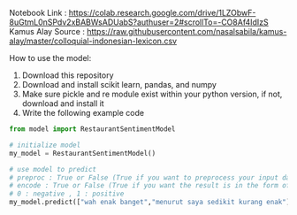 Notebook Link : https://colab.research.google.com/drive/1LZObwF-8uGtmL0nSPdv2xBABWsADUabS?authuser=2#scrollTo=-CO8Af4IdIzS <br>
Kamus Alay Source : https://raw.githubusercontent.com/nasalsabila/kamus-alay/master/colloquial-indonesian-lexicon.csv

How to use the model:
1. Download this repository
2. Download and install scikit learn, pandas, and numpy
3. Make sure pickle and re module exist within your python version, if not, download and install it
4. Write the following example code

```python
from model import RestaurantSentimentModel

# initialize model
my_model = RestaurantSentimentModel()

# use model to predict
# preproc : True or False (True if you want to preprocess your input data aqnd false if you don't want, True is reccomended and the default value)
# encode : True or False (True if you want the result is in the form of 0 and 1 and False if you want the result is in the form of 'negative' or 'positive')
# 0 : negative , 1 : positive
my_model.predict(["wah enak banget","menurut saya sedikit kurang enak"],preproc=True,encode=False)
```
